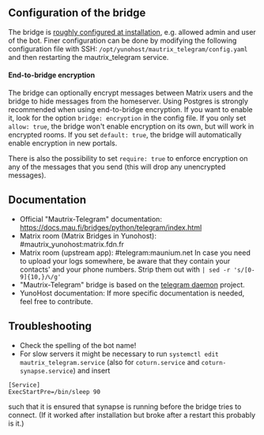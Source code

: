 ## Configuration of the bridge

The bridge is [roughly configured at installation](https://github.com/YunoHost-Apps/mautrix_telegram_ynh/blob/master/conf/config.yaml), e.g. allowed admin and user of the bot. Finer configuration can be done by modifying the
following configuration file with SSH:
```/opt/yunohost/mautrix_telegram/config.yaml```
and then restarting the mautrix_telegram service.

#### End-to-bridge encryption

The bridge can optionally encrypt messages between Matrix users and the bridge to hide messages from the homeserver. Using Postgres is strongly recommended when using end-to-bridge encryption.
If you want to enable it, look for the option ```bridge: encryption``` in the config file. If you only set ```allow: true```, the bridge won't enable encryption on its own, but will work in encrypted rooms. If you set ```default: true```, the bridge will automatically enable encryption in new portals.

There is also the possibility to set ```require: true``` to enforce encryption on any of the messages that you send (this will drop any unencrypted messages).

## Documentation

* Official "Mautrix-Telegram" documentation: https://docs.mau.fi/bridges/python/telegram/index.html
* Matrix room (Matrix Bridges in Yunohost): #mautrix_yunohost:matrix.fdn.fr
* Matrix room (upstream app): #telegram:maunium.net
  In case you need to upload your logs somewhere, be aware that they contain your contacts' and your phone numbers. Strip them out with
  ``| sed -r 's/[0-9]{10,}/📞/g' ``
* "Mautrix-Telegram" bridge is based on the [telegram daemon](https://gitlab.com/telegramd/telegramd) project.
* YunoHost documentation: If more specific documentation is needed, feel free to contribute.

## Troubleshooting

* Check the spelling of the bot name!
* For slow servers it might be necessary to run ``systemctl edit mautrix_telegram.service`` (also for `coturn.service` and `coturn-synapse.service`) and insert
```
[Service]
ExecStartPre=/bin/sleep 90
```
such that it is ensured that synapse is running before the bridge tries to connect.
(If it worked after installation but broke after a restart this probably is it.)